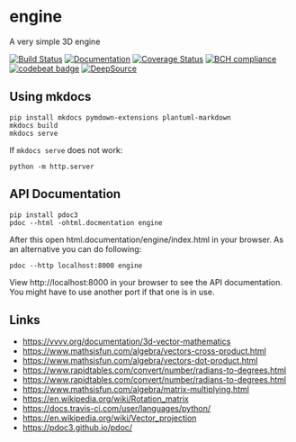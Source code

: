 # engine
A very simple 3D engine

[![Build Status](https://travis-ci.org/Nachtfeuer/engine.svg?branch=master)](https://travis-ci.org/Nachtfeuer/engine)
[![Documentation](https://img.shields.io/badge/documentation-ok-brightgreen.svg)](https://nachtfeuer.github.io/engine/)
[![Coverage Status](https://coveralls.io/repos/github/Nachtfeuer/engine/badge.svg?branch=master)](https://coveralls.io/github/Nachtfeuer/engine?branch=master)
[![BCH compliance](https://bettercodehub.com/edge/badge/Nachtfeuer/engine?branch=master)](https://bettercodehub.com/)
[![codebeat badge](https://codebeat.co/badges/ddf9af2f-4072-43ab-82ed-f499ecdabbcd)](https://codebeat.co/projects/github-com-nachtfeuer-engine-master)
[![DeepSource](https://static.deepsource.io/deepsource-badge-light-mini.svg)](https://deepsource.io/gh/Nachtfeuer/engine/?ref=repository-badge)

## Using mkdocs

```
pip install mkdocs pymdown-extensions plantuml-markdown
mkdocs build
mkdocs serve
```

If `mkdocs serve` does not work:

```
python -m http.server
```

## API Documentation

```
pip install pdoc3
pdoc --html -ohtml.docmentation engine
```

After this open html.documentation/engine/index.html in your browser.
As an alternative you can do following:

```
pdoc --http localhost:8000 engine
```

View http://localhost:8000 in your browser to see the API documentation.
You might have to use another port if that one is in use.

## Links

 - https://vvvv.org/documentation/3d-vector-mathematics
 - https://www.mathsisfun.com/algebra/vectors-cross-product.html
 - https://www.mathsisfun.com/algebra/vectors-dot-product.html
 - https://www.rapidtables.com/convert/number/radians-to-degrees.html
 - https://www.rapidtables.com/convert/number/radians-to-degrees.html
 - https://www.mathsisfun.com/algebra/matrix-multiplying.html
 - https://en.wikipedia.org/wiki/Rotation_matrix
 - https://docs.travis-ci.com/user/languages/python/
 - https://en.wikipedia.org/wiki/Vector_projection
 - https://pdoc3.github.io/pdoc/
